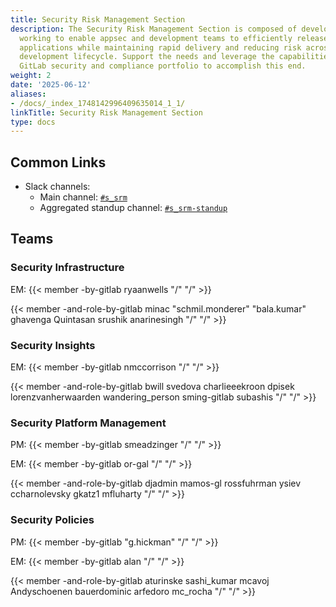 ```yaml
---
title: Security Risk Management Section
description: The Security Risk Management Section is composed of development teams
  working to enable appsec and development teams to efficiently release secure modern
  applications while maintaining rapid delivery and reducing risk across the software
  development lifecycle. Support the needs and leverage the capabilities of the entire
  GitLab security and compliance portfolio to accomplish this end.
weight: 2
date: '2025-06-12'
aliases:
- /docs/_index_1748142996409635014_1_1/
linkTitle: Security Risk Management Section
type: docs
---
```


## Common Links

* Slack channels:
  * Main channel: [`#s_srm`](https://gitlab.enterprise.slack.com/archives/C07QUBQ98S1)
  * Aggregated standup channel: [`#s_srm-standup`](https://gitlab.enterprise.slack.com/archives/C07QX7Y63HQ)

## Teams

### Security Infrastructure

EM: {{< member -by-gitlab ryaanwells "/" "/" >}}

{{< member -and-role-by-gitlab minac "schmil.monderer" "bala.kumar" ghavenga Quintasan srushik anarinesingh "/" "/" >}}

### Security Insights

EM: {{< member -by-gitlab nmccorrison "/" "/" >}}

{{< member -and-role-by-gitlab bwill svedova charlieeekroon dpisek lorenzvanherwaarden wandering_person sming-gitlab subashis "/" "/" >}}

### Security Platform Management

PM: {{< member -by-gitlab smeadzinger "/" "/" >}}

EM: {{< member -by-gitlab or-gal "/" "/" >}}

{{< member -and-role-by-gitlab djadmin mamos-gl rossfuhrman ysiev ccharnolevsky gkatz1 mfluharty "/" "/" >}}

### Security Policies

PM: {{< member -by-gitlab "g.hickman" "/" "/" >}}

EM: {{< member -by-gitlab alan "/" "/" >}}

{{< member -and-role-by-gitlab aturinske sashi_kumar mcavoj Andyschoenen bauerdominic arfedoro mc_rocha "/" "/" >}}
